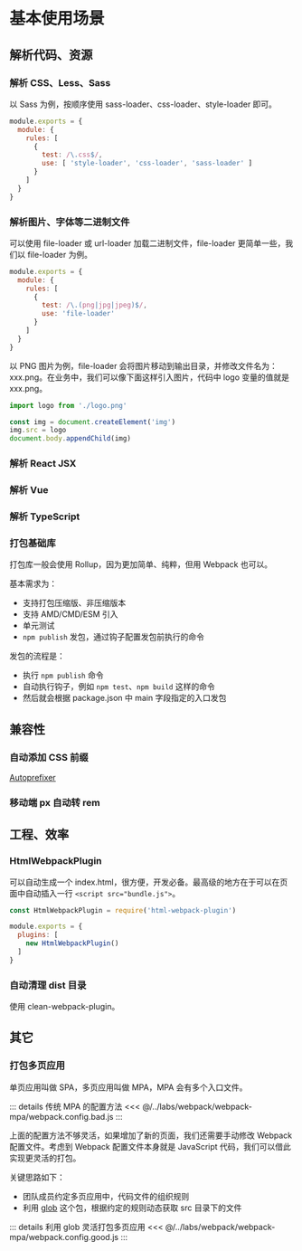 # 基本使用场景

## 解析代码、资源
### 解析 CSS、Less、Sass
以 Sass 为例，按顺序使用 sass-loader、css-loader、style-loader 即可。

```javascript
module.exports = {
  module: {
    rules: [
      {
        test: /\.css$/,
        use: [ 'style-loader', 'css-loader', 'sass-loader' ]
      }
    ]
  }
}
```

### 解析图片、字体等二进制文件
可以使用 file-loader 或 url-loader 加载二进制文件，file-loader 更简单一些，我们以 file-loader 为例。

```javascript
module.exports = {
  module: {
    rules: [
      {
        test: /\.(png|jpg|jpeg)$/,
        use: 'file-loader'
      }
    ]
  }
}
```

以 PNG 图片为例，file-loader 会将图片移动到输出目录，并修改文件名为：xxx.png。在业务中，我们可以像下面这样引入图片，代码中 logo 变量的值就是 xxx.png。
```javascript
import logo from './logo.png'

const img = document.createElement('img')
img.src = logo
document.body.appendChild(img)
```

### 解析 React JSX

### 解析 Vue

### 解析 TypeScript

### 打包基础库
打包库一般会使用 Rollup，因为更加简单、纯粹，但用 Webpack 也可以。

基本需求为：
- 支持打包压缩版、非压缩版本
- 支持 AMD/CMD/ESM 引入
- 单元测试
- `npm publish` 发包，通过钩子配置发包前执行的命令

发包的流程是：
- 执行 `npm publish` 命令
- 自动执行钩子，例如 `npm test`、`npm build` 这样的命令
- 然后就会根据 package.json 中 main 字段指定的入口发包

## 兼容性
### 自动添加 CSS 前缀
[Autoprefixer](https://www.npmjs.com/package/autoprefixer) 

### 移动端 px 自动转 rem

## 工程、效率
### HtmlWebpackPlugin
可以自动生成一个 index.html，很方便，开发必备。最高级的地方在于可以在页面中自动插入一行 `<script src="bundle.js">`。

```javascript
const HtmlWebpackPlugin = require('html-webpack-plugin')

module.exports = {
  plugins: [
    new HtmlWebpackPlugin()
  ]
}
```

### 自动清理 dist 目录
使用 clean-webpack-plugin。

## 其它
### 打包多页应用
单页应用叫做 SPA，多页应用叫做 MPA，MPA 会有多个入口文件。

::: details 传统 MPA 的配置方法
<<< @/../labs/webpack/webpack-mpa/webpack.config.bad.js
:::

上面的配置方法不够灵活，如果增加了新的页面，我们还需要手动修改 Webpack 配置文件。考虑到 Webpack 配置文件本身就是 JavaScript 代码，我们可以借此实现更灵活的打包。

关键思路如下：
- 团队成员约定多页应用中，代码文件的组织规则
- 利用 [glob](https://www.npmjs.com/package/glob) 这个包，根据约定的规则动态获取 src 目录下的文件

::: details 利用 glob 灵活打包多页应用
<<< @/../labs/webpack/webpack-mpa/webpack.config.good.js
:::

